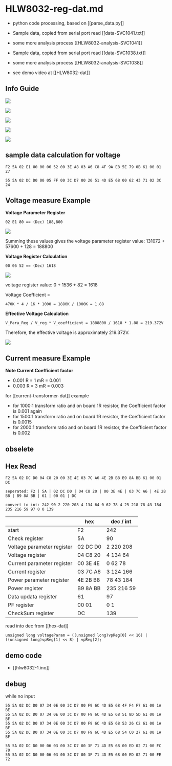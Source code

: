 
# HLW8032-reg-dat.md


- python code processing, based on [[parse_data.py]]

- Sample data, copied from serial port read [[data-SVC1041.txt]]
- some more analysis process [[HLW8032-analysis-SVC1041]]

- Sample data, copied from serial port read [[data-SVC1038.txt]]
- some more analysis process [[HLW8032-analysis-SVC1038]]

- see demo video at [[HLW8032-dat]]

## Info Guide 

![](2024-12-08-16-37-50.png)

![](2025-05-21-16-43-03.png)

![](2024-12-08-16-38-09.png)

![](2024-12-08-16-38-22.png)

![](2024-12-08-16-38-54.png)

## sample data calculation for voltage 

    F2 5A 02 E1 80 00 06 52 00 3E A8 03 A6 C8 4F 9A E8 5E 79 0B 61 00 01 27

    55 5A 02 DC D0 00 05 FF 00 3C D7 00 20 51 4D E5 68 00 62 43 71 02 3C 24 

## Voltage measure Example 

**Voltage Parameter Register**

    02 E1 80 == (Dec) 188,800

![](2024-12-08-16-39-38.png)

Summing these values gives the voltage parameter register value: 131072 + 57600 + 128 = 188800

**Voltage Register Calculation**

    00 06 52 == (Dec) 1618

![](2024-12-08-16-40-36.png)

voltage register value: 0 + 1536 + 82 = 1618

Voltage Coefficient = 

    470K * 4 / 1K * 1000 = 1880K / 1000K = 1.88


**Effective Voltage Calculation**

    V_Para_Reg / V_reg * V_coefficient = 1888800 / 1618 * 1.88 = 219.372V 

Therefore, the effective voltage is approximately 219.372V.

![](2024-12-08-16-41-04.png)

## Current measure Example

**Note Current Coefficient factor**

- 0.001 R = 1 mR = 0.001
- 0.003 R = 3 mR = 0.003

for [[current-transformer-dat]] example 

- for 1000:1 transform ratio and on board 1R resistor, the Coefficient factor is 0.001 again 
- for 1500:1 transform ratio and on board 1R resistor, the Coefficient factor is 0.0015 
- for 2000:1 transform ratio and on board 1R resistor, the Coefficient factor is 0.002 

## obselete 

## Hex Read

    F2 5A 02 DC D0 04 C8 20 00 3E 4E 03 7C A6 4E 2B B8 B9 8A BB 61 00 01 DC

    seperated: F2 | 5A | 02 DC D0 | 04 C8 20 | 00 3E 4E | 03 7C A6 | 4E 2B B8 | B9 8A BB | 61 | 00 01 | DC

    convert to int: 242 90 2 220 208 4 134 64 0 62 78 4 25 218 78 43 184 235 216 59 97 0 0 139

|                            | hex      | dec / int  |
| -------------------------- | -------- | ---------- |
| start                      | F2       | 242        |
| Check register             | 5A       | 90         |
| Voltage parameter register | 02 DC D0 | 2 220 208  |
| Voltage register           | 04 C8 20 | 4 134 64   |
| Current parameter register | 00 3E 4E | 0 62 78    |
| Current register           | 03 7C A6 | 3 124 166  |
| Power parameter register   | 4E 2B B8 | 78 43 184  |
| Power register             | B9 8A BB | 235 216 59 |
| Data updata register       | 61       | 97         |
| PF register                | 00 01    | 0 1        |
| CheckSum register          | DC       | 139        |

read into dec from [[hex-dat]]

    unsigned long voltageParam = ((unsigned long)vpReg[0] << 16) | ((unsigned long)vpReg[1] << 8) | vpReg[2];


## demo code 

- [[hlw8032-1.ino]]




## debug 

while no input 

    55 5A 02 DC D0 07 34 0E 00 3C D7 00 F9 6C 4D E5 68 4F F4 F7 61 00 1A BE 
    55 5A 02 DC D0 07 34 0E 00 3C D7 00 F9 6C 4D E5 68 51 8D 5D 61 00 1A BF 
    55 5A 02 DC D0 07 34 0E 00 3C D7 00 F9 6C 4D E5 68 53 26 C2 61 00 1A BF 
    55 5A 02 DC D0 07 34 0E 00 3C D7 00 F9 6C 4D E5 68 54 C0 27 61 00 1A BF 

    55 5A 02 DC D0 00 06 03 00 3C D7 00 3F 71 4D E5 68 00 ED 02 71 00 FC 70 
    55 5A 02 DC D0 00 06 03 00 3C D7 00 3F 71 4D E5 68 00 ED 02 71 00 FE 72